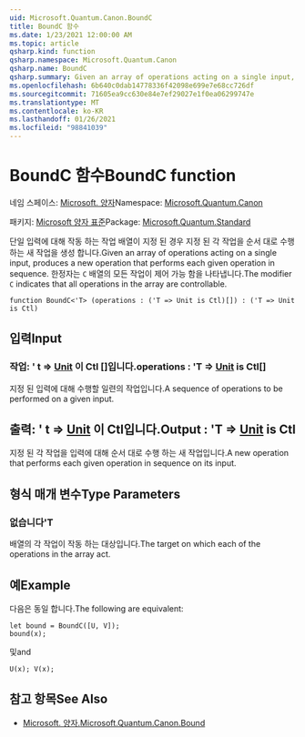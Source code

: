 ```yaml
---
uid: Microsoft.Quantum.Canon.BoundC
title: BoundC 함수
ms.date: 1/23/2021 12:00:00 AM
ms.topic: article
qsharp.kind: function
qsharp.namespace: Microsoft.Quantum.Canon
qsharp.name: BoundC
qsharp.summary: Given an array of operations acting on a single input, produces a new operation that performs each given operation in sequence. The modifier `C` indicates that all operations in the array are controllable.
ms.openlocfilehash: 6b640c0dab14778336f42098e699e7e68cc726df
ms.sourcegitcommit: 71605ea9cc630e84e7ef29027e1f0ea06299747e
ms.translationtype: MT
ms.contentlocale: ko-KR
ms.lasthandoff: 01/26/2021
ms.locfileid: "98841039"
---
```

# <a name="boundc-function"></a><span data-ttu-id="fa9bd-102">BoundC 함수</span><span class="sxs-lookup"><span data-stu-id="fa9bd-102">BoundC function</span></span>

<span data-ttu-id="fa9bd-103">네임 스페이스: [Microsoft. 양자](xref:Microsoft.Quantum.Canon)</span><span class="sxs-lookup"><span data-stu-id="fa9bd-103">Namespace: [Microsoft.Quantum.Canon](xref:Microsoft.Quantum.Canon)</span></span>

<span data-ttu-id="fa9bd-104">패키지: [Microsoft 양자 표준](https://nuget.org/packages/Microsoft.Quantum.Standard)</span><span class="sxs-lookup"><span data-stu-id="fa9bd-104">Package: [Microsoft.Quantum.Standard](https://nuget.org/packages/Microsoft.Quantum.Standard)</span></span>


<span data-ttu-id="fa9bd-105">단일 입력에 대해 작동 하는 작업 배열이 지정 된 경우 지정 된 각 작업을 순서 대로 수행 하는 새 작업을 생성 합니다.</span><span class="sxs-lookup"><span data-stu-id="fa9bd-105">Given an array of operations acting on a single input, produces a new operation that performs each given operation in sequence.</span></span>
<span data-ttu-id="fa9bd-106">한정자는 `C` 배열의 모든 작업이 제어 가능 함을 나타냅니다.</span><span class="sxs-lookup"><span data-stu-id="fa9bd-106">The modifier `C` indicates that all operations in the array are controllable.</span></span>

```qsharp
function BoundC<'T> (operations : ('T => Unit is Ctl)[]) : ('T => Unit is Ctl)
```


## <a name="input"></a><span data-ttu-id="fa9bd-107">입력</span><span class="sxs-lookup"><span data-stu-id="fa9bd-107">Input</span></span>

### <a name="operations--t--unit--is-ctl"></a><span data-ttu-id="fa9bd-108">작업: ' t => [Unit](xref:microsoft.quantum.lang-ref.unit)  이 Ctl []입니다.</span><span class="sxs-lookup"><span data-stu-id="fa9bd-108">operations : 'T => [Unit](xref:microsoft.quantum.lang-ref.unit)  is Ctl[]</span></span>

<span data-ttu-id="fa9bd-109">지정 된 입력에 대해 수행할 일련의 작업입니다.</span><span class="sxs-lookup"><span data-stu-id="fa9bd-109">A sequence of operations to be performed on a given input.</span></span>



## <a name="output--t--unit--is-ctl"></a><span data-ttu-id="fa9bd-110">출력: ' t => [Unit](xref:microsoft.quantum.lang-ref.unit)  이 Ctl입니다.</span><span class="sxs-lookup"><span data-stu-id="fa9bd-110">Output : 'T => [Unit](xref:microsoft.quantum.lang-ref.unit)  is Ctl</span></span>

<span data-ttu-id="fa9bd-111">지정 된 각 작업을 입력에 대해 순서 대로 수행 하는 새 작업입니다.</span><span class="sxs-lookup"><span data-stu-id="fa9bd-111">A new operation that performs each given operation in sequence on its input.</span></span>

## <a name="type-parameters"></a><span data-ttu-id="fa9bd-112">형식 매개 변수</span><span class="sxs-lookup"><span data-stu-id="fa9bd-112">Type Parameters</span></span>

### <a name="t"></a><span data-ttu-id="fa9bd-113">없습니다</span><span class="sxs-lookup"><span data-stu-id="fa9bd-113">'T</span></span>

<span data-ttu-id="fa9bd-114">배열의 각 작업이 작동 하는 대상입니다.</span><span class="sxs-lookup"><span data-stu-id="fa9bd-114">The target on which each of the operations in the array act.</span></span>

## <a name="example"></a><span data-ttu-id="fa9bd-115">예</span><span class="sxs-lookup"><span data-stu-id="fa9bd-115">Example</span></span>

<span data-ttu-id="fa9bd-116">다음은 동일 합니다.</span><span class="sxs-lookup"><span data-stu-id="fa9bd-116">The following are equivalent:</span></span>

```qsharp
let bound = BoundC([U, V]);
bound(x);
```

<span data-ttu-id="fa9bd-117">및</span><span class="sxs-lookup"><span data-stu-id="fa9bd-117">and</span></span>

```qsharp
U(x); V(x);
```

## <a name="see-also"></a><span data-ttu-id="fa9bd-118">참고 항목</span><span class="sxs-lookup"><span data-stu-id="fa9bd-118">See Also</span></span>

- [<span data-ttu-id="fa9bd-119">Microsoft. 양자.</span><span class="sxs-lookup"><span data-stu-id="fa9bd-119">Microsoft.Quantum.Canon.Bound</span></span>](xref:Microsoft.Quantum.Canon.Bound)